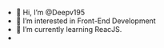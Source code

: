 - 👋 Hi, I’m @Deepv195
- 👀 I’m interested in Front-End Development
- 🌱 I’m currently learning ReacJS.
- 
<!---
Deepv195/Deepv195 is a ✨ special ✨ repository because its `README.md` (this file) appears on your GitHub profile.
You can click the Preview link to take a look at your changes.
--->
